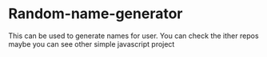 # Random-name-generator
This can be used to generate names for user. You can check the ither repos maybe you can see other simple javascript project 
